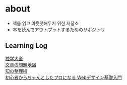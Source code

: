 # about

- 책을 읽고 아웃풋해두기 위한 저장소
- 本を読んでアウトプットするためのリポジトリ

## Learning Log

[独学大全](独学大全/0_list.md#%E7%8B%AC%E5%AD%A6%E5%A4%A7%E5%85%A8)  
[文章の問題地図](文章の問題地図/list.md)  
[知の整理術](知の整理術/list.md)  
[初心者からちゃんとしたプロになる Webデザイン基礎入門](初心者からちゃんとしたプロになる_Webデザイン基礎入門/list.md)  
